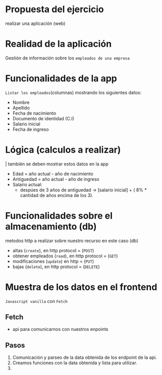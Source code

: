 # Propuesta del ejercicio

realizar una aplicación (web)

# Realidad de la aplicación

Gestión de información sobre los `empleados de una empresa`

# Funcionalidades de la app

`Listar los empleados`(columnas) mostrando los siguientes datos:

- Nombre
- Apellido
- Fecha de nacimiento
- Documento de identidad (C.I)
- Salario inicial
- Fecha de ingreso

# Lógica (calculos a realizar)

| también se deben mostrar estos datos en la app

- Edad = año actual - año de nacimiento
- Antiguedad = año actual - año de ingreso
- Salario actual:
  - despúes de 3 años de antiguedad -> [salario inicial] + ( 8% \* cantidad de años encima de los 3).

# Funcionalidades sobre el almacenamiento (db)

metodos http a realizar sobre nuestro recurso en este caso (db)

- altas (`create`), en http protocol = (`POST`)
- obtener empleados (`read`), en http protocol = (`GET`)
- modificaciones (`update`) en http = (`PUT`)
- bajas (`delete`), en http protocol = (`DELETE`)

# Muestra de los datos en el frontend

`Javascript vanilla` con `Fetch`

## Fetch

- api para comunicarnos con nuestros enpoints

## Pasos

1. Comunicación y parseo de la data obtenida de los endpoint de la api.
2. Creamos funciones con la data obtenida y lista para utilizar.
3.
